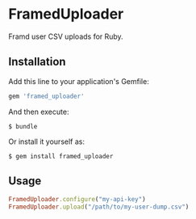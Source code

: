 # FramedUploader

Framd user CSV uploads for Ruby.

## Installation

Add this line to your application's Gemfile:

```ruby
gem 'framed_uploader'
```

And then execute:

    $ bundle

Or install it yourself as:

    $ gem install framed_uploader

## Usage

```ruby
FramedUploader.configure("my-api-key")
FramedUploader.upload("/path/to/my-user-dump.csv")
```
